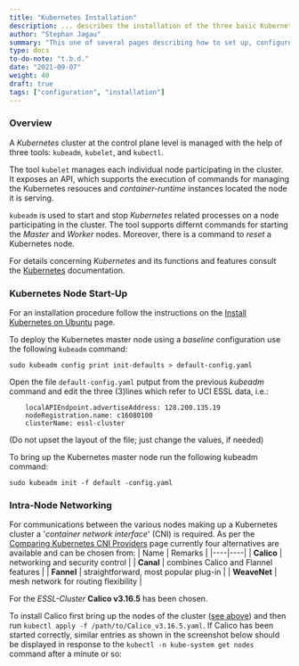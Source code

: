 ```yaml
---
title: "Kubernetes Installation"
description: ... describes the installation of the three basic Kubernetes tools kubelet, kubeadm, and kubectl.
author: "Stephan Jagau"
summary: "This one of several pages describing how to set up, configure, and start running an operational Kubernetes cluster."
type: docs
to-do-note: "t.b.d."
date: "2021-09-07"
weight: 40
draft: true
tags: ["configuration", "installation"]
---
```

### Overview
A _Kubernetes_ cluster at the control plane level is managed with the help of three tools: `kubeadm`, `kubelet`, and `kubectl`.

The tool `kubelet` manages each individual node participating in the cluster. It exposes an API, which supports the execution of commands for managing the Kubernetes resouces and _container-runtime_ instances located the node it is serving.

`kubeadm` is used to start and stop _Kubernetes_ related processes on a node participating in the cluster. The tool supports differnt commands for starting the _Master_ and _Worker_ nodes. Moreover, there is a command to _reset_ a Kubernetes node.

For details concerning _Kubernetes_ and its functions and features consult the [Kubernetes](https://kubernetes.io/docs/home/) documentation.

### Kubernetes Node Start-Up
For an installation procedure follow the instructions on the [Install Kubernetes on Ubuntu](https://www.edureka.co/blog/install-kubernetes-on-ubuntu) page.

To deploy the Kubernetes master node using a _baseline_ configuration use the following `kubeadm` command:
```
sudo kubeadm config print init-defaults > default-config.yaml
```

Open the file `default-config.yaml` putput from the previous _kubeadm_ command and edit the three (3)lines which refer to UCI ESSL data, i.e.:
```
	localAPIEndpoint.advertiseAddress: 128.200.135.19
	nodeRegistration.name: c16080100
	clusterName: essl-cluster
```

(Do not upset the layout of the file; just change the values, if needed)

To bring up the Kubernetes master node run the following kubeadm command:
```
sudo kubeadm init -f default -config.yaml
```

### Intra-Node Networking
For communications between the various nodes making up a Kubernetes cluster a '_container network interface_' (CNI) is required. As per the [Comparing Kubernetes CNI Providers](https://rancher.com/blog/2019/2019-03-21-comparing-kubernetes-cni-providers-flannel-calico-canal-and-weave/) page currently four alternatives are available and can be chosen from:
| Name | Remarks |
|----|----|
| **Calico** | networking and security control |
| **Canal** | combines Calico and Flannel features |
| **Fannel** | straightforward, most popular plug-in |
| **WeaveNet** | mesh network for routing flexibility |

For the _ESSL-Cluster_ **Calico v3.16.5** has been chosen.

To install Calico first bring up the nodes of the cluster ([see above]()) and then run `kubectl apply -f /path/to/Calico_v3.16.5.yaml`. If Calico has been started correctly, similar entries as shown in the screenshot below should be displayed in response to the `kubectl -n kube-system get nodes` command after a minute or so: